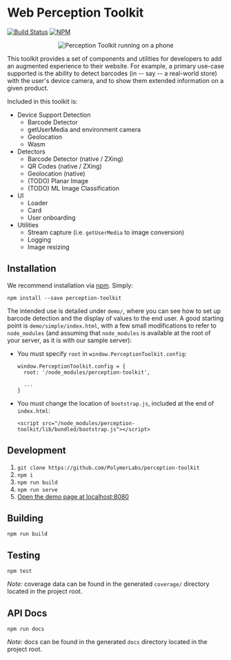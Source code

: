 # Web Perception Toolkit
 [![Build Status](https://api.travis-ci.org/GoogleChromeLabs/perception-toolkit.svg?branch=master)](https://travis-ci.org/GoogleChromeLabs/perception-toolkit)
 [![NPM](https://img.shields.io/npm/v/perception-toolkit.svg)](https://www.npmjs.com/package/perception-toolkit)


<p align="center">
<img alt="Perception Toolkit running on a phone" src="https://github.com/PolymerLabs/perception-toolkit/raw/master/assets/framed.jpg">
</p>

This toolkit provides a set of components and utilities for developers to add an augmented experience to their website. For example, a primary use-case supported is the ability to detect barcodes (in -- say -- a real-world store) with the user's device camera, and to show them extended information on a given product.

Included in this toolkit is:

* Device Support Detection
  * Barcode Detector
  * getUserMedia and environment camera
  * Geolocation
  * Wasm
* Detectors
  * Barcode Detector (native / ZXing)
  * QR Codes (native / ZXing)
  * Geolocation (native)
  * (TODO) Planar Image
  * (TODO) ML Image Classification
* UI
  * Loader
  * Card
  * User onboarding
* Utilities
  * Stream capture (i.e. `getUserMedia` to image conversion)
  * Logging
  * Image resizing

## Installation

We recommend installation via [npm](https://npmjs.com). Simply:

```
npm install --save perception-toolkit
```

The intended use is detailed under `demo/`, where you can see how to set up barcode detection and the display of values to the end user. A good starting point is `demo/simple/index.html`, with a few small modifications to refer to `node_modules` (and assuming that `node_modules` is available at the root of your server, as it is with our sample server):

* You must specify `root` in `window.PerceptionToolkit.config`:

  ```
  window.PerceptionToolkit.config = {
    root: '/node_modules/perception-toolkit',
    
    ...
  }
  ```

* You must change the location of `bootstrap.js`, included at the end of
  `index.html`:
  
  ```
  <script src="/node_modules/perception-toolkit/lib/bundled/bootstrap.js"></script>
  ```


## Development

1. `git clone https://github.com/PolymerLabs/perception-toolkit`
1. `npm i`
1. `npm run build`
1. `npm run serve`
1. [Open the demo page at localhost:8080](http://localhost:8080)

## Building

`npm run build`

## Testing

`npm test`

_Note:_ coverage data can be found in the generated `coverage/` directory located in the project root.

## API Docs

`npm run docs`

_Note:_ docs can be found in the generated `docs` directory located in the project root.
